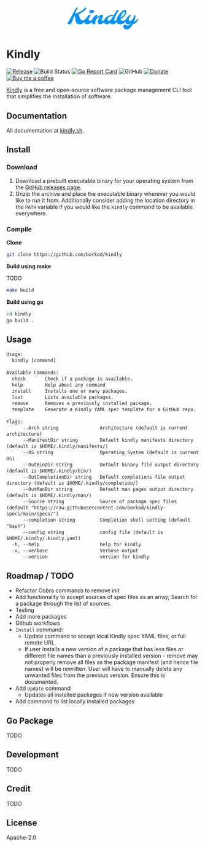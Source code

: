 <div align="center">
	<br>
	<img src="www/img/kindly.png" alt="Logo" width="200">
	<br>
</div>

# Kindly

[![Release](https://img.shields.io/github/v/release/borkod/kindly?sort=semver&style=flat-square)](https://github.com/borkod/kindly/releases/latest)
![Build Status](https://github.com/borkod/kindly/workflows/release/badge.svg)
[![Go Report Card](https://goreportcard.com/badge/github.com/borkod/kindly?style=flat-square)](https://goreportcard.com/report/github.com/borkod/kindly)
![GitHub](https://img.shields.io/github/license/borkod/kindly?style=flat-square)
[![Donate](https://img.shields.io/badge/Donate-PayPal-green.svg?style=flat-square)](https://www.paypal.me/borkodj)
[![Buy me a coffee](https://img.shields.io/badge/buy%20me-a%20coffee-orange.svg?style=flat-square)](https://www.buymeacoffee.com/borkod)

[Kindly](https://kindly.sh/) is a free and open-source software package management CLI tool that simplifies the installation of software.

## Documentation

All documentation at [kindly.sh](https://kindly.sh).

## Install

### Download

1. Download a prebuilt executable binary for your operating system from the [GitHub releases page](https://github.com/borko/kindly/releases).
2. Unzip the archive and place the executable binary wherever you would like to run it from. Additionally consider adding the location directory in the `PATH` variable if you would like the `kindly` command to be available everywhere.

### Compile

**Clone**

```sh
git clone https://github.com/borkod/kindly
```

**Build using make**

TODO

```sh
make build
```

**Build using go**

```sh
cd kindly
go build .
```

## Usage

```
Usage:
  kindly [command]

Available Commands:
  check       Check if a package is available.
  help        Help about any command
  install     Installs one or many packages.
  list        Lists available packages.
  remove      Removes a previously installed package.
  template    Generate a Kindly YAML spec template for a GitHub repo.

Flags:
      --Arch string               Architecture (default is current architecture)
      --ManifestDir string        Default kindly manifests directory (default is $HOME/.kindly/manifests/)
      --OS string                 Operating System (default is current OS)
      --OutBinDir string          Default binary file output directory (default is $HOME/.kindly/bin/)
      --OutCompletionDir string   Default completions file output directory (default is $HOME/.kindly/completion/)
      --OutManDir string          Default man pages output directory (default is $HOME/.kindly/man/)
      --Source string             Source of package spec files (default "https://raw.githubusercontent.com/borkod/kindly-specs/main/specs/")
      --completion string         Completion shell setting (default "bash")
      --config string             config file (default is $HOME/.kindly/.kindly.yaml)
  -h, --help                      help for kindly
  -v, --verbose                   Verbose output
      --version                   version for kindly
```
## Roadmap / TODO

- Refactor Cobra commands to remove init
- Add functionality to accept sources of spec files as an array; Search for a package through the list of sources.
- Testing
- Add more packages
- Github workflows
- `Install` command:
  - Update command to accept local Kindly spec YAML files, or full remote URL
  - If user installs a new version of a package that has less files or different file names than a previously installed version - remove may not properly remove all files as the package manifest (and hence file names) will be rewritten. User will have to manually delete any unwanted files from the previous version. Ensure this is documented.
- Add `Update` command
	- Updates all installed packages if new version available
- Add command to list locally installed packages

## Go Package

TODO

## Development

TODO

## Credit

TODO

## License

Apache-2.0